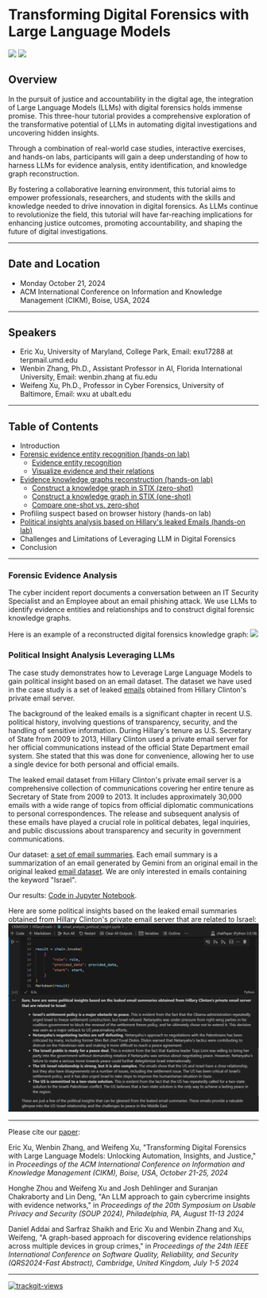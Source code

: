 # Transforming Digital Forensics with Large Language Models

<img src="https://upload.wikimedia.org/wikipedia/commons/3/3c/BJA_Logo.png" width="150"> <img src="https://www.nsf.gov/news/mmg/media/images/bitmaplogo_nolayers_f_e50fcd0b-607b-4271-a808-914d9c2f65dc.png" width="110">

## Overview

In the pursuit of justice and accountability in the digital age, the integration of Large Language Models (LLMs) with digital forensics holds immense promise. This three-hour tutorial provides a comprehensive exploration of the transformative potential of LLMs in automating digital investigations and uncovering hidden insights.

Through a combination of real-world case studies, interactive exercises, and hands-on labs, participants will gain a deep understanding of how to harness LLMs for evidence analysis, entity identification, and knowledge graph reconstruction.

By fostering a collaborative learning environment, this tutorial aims to empower professionals, researchers, and students with the skills and knowledge needed to drive innovation in digital forensics. As LLMs continue to revolutionize the field, this tutorial will have far-reaching implications for enhancing justice outcomes, promoting accountability, and shaping the future of digital investigations.

---

## Date and Location

- Monday October 21, 2024
- ACM International Conference on Information and Knowledge Management (CIKM), Boise, USA, 2024

---

## Speakers

- Eric Xu, University of Maryland, College Park, Email: exu17288 at terpmail.umd.edu
- Wenbin Zhang, Ph.D., Assistant Professor in AI, Florida International University, Email: wenbin.zhang at fiu.edu
- Weifeng Xu, Ph.D., Professor in Cyber Forensics, University of Baltimore, Email: wxu at ubalt.edu

---

## Table of Contents

- Introduction
- [Forensic evidence entity recognition (hands-on lab)](#forensic-evidence-analysis)
  - [Evidence entity recognition](PhishingAttack\PhishingAttackScenarioDemo\01_evidence_entity_recognition.ipynb)
  - [Visualize evidence and their relations](PhishingAttackScenarioDemo\02_evidence_knowledge_dot_generator.ipynb)
- [Evidence knowledge graphs reconstruction (hands-on lab)](#forensic-evidence-analysis)
  - [Construct a knowledge graph in STIX (zero-shot)](PhishingAttackScenarioDemo\03_evidence_stix_zeroshot.ipynb)
  - [Construct a knowledge graph in STIX (one-shot)](PhishingAttackScenarioDemo\04_evidence_stix_oneshot.ipynb)
  - [Compare one-shot vs. zero-shot](PhishingAttackScenarioDemo\05_evidence_stix_dot_generator.ipynb)
- Profiling suspect based on browser history (hands-on lab)
- [Political insights analysis based on Hillary's leaked Emails (hands-on lab)](#political-insight-analysis-leveraging-llms)
- Challenges and Limitations of Leveraging LLM in Digital Forensics
- Conclusion

---

### Forensic Evidence Analysis

The cyber incident report documents a conversation between an IT Security Specialist and an Employee about an email phishing attack. We use LLMs to identify evidence entities and relationships and to construct digital forensic knowledge graphs.

Here is an example of a reconstructed digital forensics knowledge graph: <img src="PhishingAttackScenarioDemo\05_output_viz.png">

### Political Insight Analysis Leveraging LLMs

The case study demonstrates how to Leverage Large Language Models to gain political insight based on an email dataset. The dataset we have used in the case study is a set of leaked [emails](https://github.com/benhamner/hillary-clinton-emails?tab=readme-ov-file) obtained from Hillary Clinton's private email server.

The background of the leaked emails is a significant chapter in recent U.S. political history, involving questions of transparency, security, and the handling of sensitive information. During Hillary's tenure as U.S. Secretary of State from 2009 to 2013, Hillary Clinton used a private email server for her official communications instead of the official State Department email system. She stated that this was done for convenience, allowing her to use a single device for both personal and official emails.

The leaked email dataset from Hillary Clinton's private email server is a comprehensive collection of communications covering her entire tenure as Secretary of State from 2009 to 2013. It includes approximately 30,000 emails with a wide range of topics from official diplomatic communications to personal correspondences. The release and subsequent analysis of these emails have played a crucial role in political debates, legal inquiries, and public discussions about transparency and security in government communications.

Our dataset: [a set of email summaries](/AI4Forensics/CKIM2024/HillaryEmails/results_email_summary.txt). Each email summary is a summarization of an email generated by Gemini from an original email in the original leaked [email dataset](https://github.com/benhamner/hillary-clinton-emails?tab=readme-ov-file). We are only interested in emails containing the keyword "Israel".

Our results: [Code in Jupyter Notebook](/AI4Forensics/CKIM2024/HillaryEmails/email_analysis_political_insight.ipynb).

Here are some political insights based on the leaked email summaries obtained from Hillary Clinton's private email server that are related to Israel: <img src="/AI4Forensics/CKIM2024/HillaryEmails/political_insight_2024-05-31_10-29-52.jpg">

---

Please cite our [paper](/papers/cikm2024.pdf):

Eric Xu, Wenbin Zhang, and Weifeng Xu, "Transforming Digital Forensics with Large Language Models: Unlocking Automation, Insights, and Justice," in <em>Proceedings of the ACM International Conference on Information and Knowledge Management (CIKM), Boise, USA, October 21-25, 2024</em>

Honghe Zhou and Weifeng Xu and Josh Dehlinger and Suranjan Chakraborty and Lin Deng, "An LLM approach to gain cybercrime insights with evidence networks," in <em>Proceedings of the 20th Symposium on Usable Privacy and Security (SOUP 2024), Philadelphia, PA, August 11-13 2024</em>

Daniel Addai and Sarfraz Shaikh and Eric Xu and Wenbin Zhang and Xu, Weifeng, "A graph-based approach for discovering evidence relationships across multiple devices in group crimes," in <em>Proceedings of the 24th IEEE International Conference on Software Quality, Reliability, and Security (QRS2024-Fast Abstract), Cambridge, United Kingdom, July 1-5 2024</em>

---

<a href="https://trackgit.com">
<img src="https://us-central1-trackgit-analytics.cloudfunctions.net/token/ping/lyoeafuy6tjs5hhavlly" alt="trackgit-views" />
</a>
